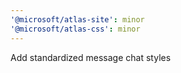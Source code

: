 ```yaml
---
'@microsoft/atlas-site': minor
'@microsoft/atlas-css': minor
---
```


Add standardized message chat styles
